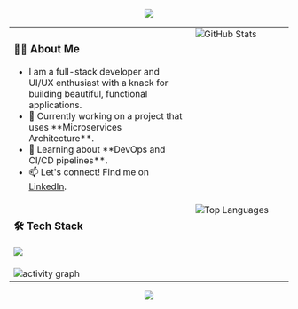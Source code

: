 <p align="center">
  <img src="https://capsule-render.vercel.app/api?type=rect&color=auto&height=200&section=header&text=Hey!%20I'm%20[Your%20Name]&fontSize=50" />
</p>

<table width="100%">
  <tr>
    <td width="65%" valign="top">
      <h3>👨‍💻 About Me</h3>
      <ul>
        <li>I am a full-stack developer and UI/UX enthusiast with a knack for building beautiful, functional applications.</li>
        <li>🔭 Currently working on a project that uses **Microservices Architecture**.</li>
        <li>🌱 Learning about **DevOps and CI/CD pipelines**.</li>
        <li>📫 Let's connect! Find me on <a href="https://linkedin.com/in/your-linkedin-username">LinkedIn</a>.</li>
      </ul>
    </td>
    <td width="35%" valign="top">
      <img src="https://github-readme-stats.vercel.app/api?username=YOUR_USERNAME&show_icons=true&theme=tokyonight&hide_border=true&count_private=true" alt="GitHub Stats"/>
    </td>
  </tr>
  
  <tr>
    <td width="65%" valign="top">
      <h3>🛠️ Tech Stack</h3>
      <p align="left">
        <a href="https://skillicons.dev">
          <img src="https://skillicons.dev/icons?i=js,ts,react,nextjs,nodejs,express,java,spring,mysql,mongodb,git,docker,figma&perline=7" />
        </a>
      </p>
    </td>
    <td width="35%" valign="top">
        <img src="https://github-readme-stats.vercel.app/api/top-langs/?username=YOUR_USERNAME&layout=compact&theme=tokyonight&hide_border=true" alt="Top Languages"/>
    </td>
  </tr>
  
  <tr>
    <td colspan="2">
        <img src="https://github-readme-activity-graph.vercel.app/graph?username=YOUR_USERNAME&theme=tokyo-night&hide_border=true" alt="activity graph"/>
    </td>
  </tr>
</table>

<p align="center">
  <img src="https://capsule-render.vercel.app/api?type=rect&color=auto&height=80&section=footer" />
</p>
